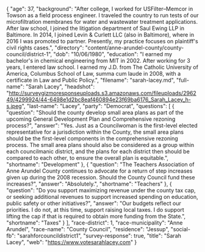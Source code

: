 {
  "age": 37,
  "background": "After college, I worked for USFilter–Memcor in Towson as a field process engineer. I traveled the country to run tests of our microfiltration membranes for water and wastewater treatment applications. After law school, I joined the litigation department of Saul Ewing LLP in Baltimore. In 2014, I joined Levin & Curlett LLC (also in Baltimore), where in 2016 I was promoted to partner. Presently, my practice focuses on plaintiff's civil rights cases.",
  "directory": "content/anne-arundel-county/county-council/district-1",
  "dob": "10/06/1980",
  "education": "I earned my bachelor's in chemical engineering from MIT in 2002. After working for 3 years, I entered law school. I earned my J.D. from The Catholic University of America, Columbus School of Law, summa cum laude in 2008, with a certificate in Law and Public Policy.",
  "filename": "sarah-lacey.md",
  "full-name": "Sarah Lacey",
  "headshot": "http://surveygizmoresponseuploads.s3.amazonaws.com/fileuploads/296249/4299924/44-6498e1d2bc8eaf460894e23f69ba6176_Sarah_Lacey_h-s.jpeg",
  "last-name": "Lacey",
  "party": "Democrat",
  "questions": [
    {
      "question": "Should the county develop small area plans as part of the upcoming General Development Plan and Comprehensive rezoning process?",
      "answer": "Yes. Just as a Councilwoman is the first-level elected representative for a jurisdiction within the County, the small area plans should be the first-level components in the comprehensive rezoning process. The small area plans should also be considered as a group within each councilmanic district, and the plans for each district then should be compared to each other, to ensure the overall plan is equitable.",
      "shortname": "Development"
    },
    {
      "question": "The Teachers Association of Anne Arundel County continues to advocate for a return of step increases given up during the 2008 recession. Should the County Council fund these increases?",
      "answer": "Absolutely.",
      "shortname": "Teachers"
    },
    {
      "question": "Do you support maximizing revenue under the county tax cap, or seeking additional revenues to support increased spending on education, public safety or other initiatives?",
      "answer": "Our budgets reflect our priorities. I do not, at this time, support raising local taxes. I do support lifting the cap if that is required to obtain more funding from the State.",
      "shortname": "Taxes"
    }
  ],
  "race-district": 1,
  "race-municipality": "Anne Arundel",
  "race-name": "County Council",
  "residence": "Jessup",
  "social-fb": "sarahforcouncildistrict1",
  "survey-response": true,
  "title": "Sarah Lacey",
  "web": "https://www.votesarahlacey.com"
}
